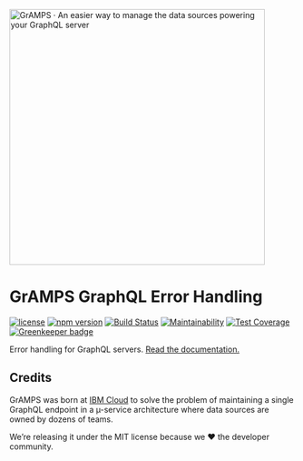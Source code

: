 <a href="https://ibm.biz/gramps-graphql"><img src="https://gramps-graphql.github.io/gramps-express/assets/img/gramps-banner.png" alt="GrAMPS · An easier way to manage the data sources powering your GraphQL server" width="450"></a>

# GrAMPS GraphQL Error Handling
[![license](https://img.shields.io/npm/l/@gramps/errors.svg)](https://github.com/gramps-graphql/gramps-errors/blob/master/LICENSE) [![npm version](https://img.shields.io/npm/v/@gramps/errors.svg?style=flat)](https://www.npmjs.com/package/@gramps/errors) [![Build Status](https://travis-ci.org/gramps-graphql/gramps-errors.svg?branch=master)](https://travis-ci.org/gramps-graphql/gramps-errors) [![Maintainability](https://api.codeclimate.com/v1/badges/ac264833fac1fbd1afe0/maintainability)](https://codeclimate.com/github/gramps-graphql/gramps-errors/maintainability) [![Test Coverage](https://api.codeclimate.com/v1/badges/ac264833fac1fbd1afe0/test_coverage)](https://codeclimate.com/github/gramps-graphql/gramps-errors/test_coverage) [![Greenkeeper badge](https://badges.greenkeeper.io/gramps-graphql/gramps-errors.svg)](https://greenkeeper.io/)

Error handling for GraphQL servers. [Read the documentation.](https://ibm.biz/gramps-errors)

## Credits

GrAMPS was born at [IBM Cloud](https://www.ibm.com/cloud-computing/) to solve the problem of maintaining a single GraphQL endpoint in a µ-service architecture where data sources are owned by dozens of teams.

We’re releasing it under the MIT license because we ❤️ the developer community.
